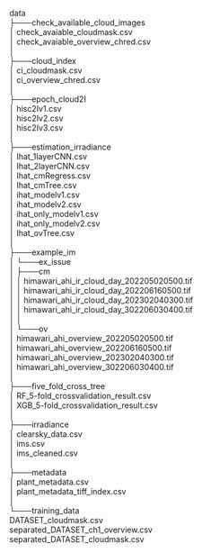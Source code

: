 data  
├───check_available_cloud_images  
│       check_avaiable_cloudmask.csv  
│       check_avaiable_overview_chred.csv  
│  
├───cloud_index  
│       ci_cloudmask.csv  
│       ci_overview_chred.csv  
│  
├───epoch_cloud2I  
│       hisc2Iv1.csv  
│       hisc2Iv2.csv  
│       hisc2Iv3.csv  
│  
├───estimation_irradiance  
│       Ihat_1layerCNN.csv  
│       Ihat_2layerCNN.csv  
│       Ihat_cmRegress.csv  
│       Ihat_cmTree.csv  
│       ihat_modelv1.csv  
│       ihat_modelv2.csv  
│       ihat_only_modelv1.csv  
│       ihat_only_modelv2.csv  
│       Ihat_ovTree.csv  
│  
├───example_im  
│   └───ex_issue  
│       ├───cm  
│       │       himawari_ahi_ir_cloud_day_202205020500.tif  
│       │       himawari_ahi_ir_cloud_day_202206160500.tif  
│       │       himawari_ahi_ir_cloud_day_202302040300.tif  
│       │       himawari_ahi_ir_cloud_day_302206030400.tif  
│       │  
│       └───ov  
│               himawari_ahi_overview_202205020500.tif  
│               himawari_ahi_overview_202206160500.tif  
│               himawari_ahi_overview_202302040300.tif  
│               himawari_ahi_overview_302206030400.tif  
│  
├───five_fold_cross_tree  
│       RF_5-fold_crossvalidation_result.csv  
│       XGB_5-fold_crossvalidation_result.csv  
│  
├───irradiance  
│       clearsky_data.csv  
│       ims.csv  
│       ims_cleaned.csv  
│  
├───metadata  
│       plant_metadata.csv  
│       plant_metadata_tiff_index.csv  
│  
└───training_data  
        DATASET_cloudmask.csv  
        separated_DATASET_ch1_overview.csv  
        separated_DATASET_cloudmask.csv  
